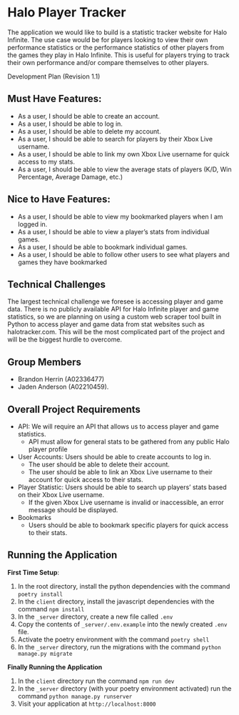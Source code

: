 # Halo Player Tracker

The application we would like to build is a statistic tracker website for Halo Infinite. The use case would be for players looking to view their own performance statistics or the performance statistics of other players from the games they play in Halo Infinite. This is useful for players trying to track their own performance and/or compare themselves to other players. 

Development Plan (Revision 1.1)

## Must Have Features:
- As a user, I should be able to create an account.
- As a user, I should be able to log in.
- As a user, I should be able to delete my account.
- As a user, I should be able to search for players by their Xbox Live username.
- As a user, I should be able to link my own Xbox Live username for quick access to my stats.
- As a user, I should be able to view the average stats of players (K/D, Win Percentage, Average Damage, etc.)

## Nice to Have Features:
- As a user, I should be able to view my bookmarked players when I am logged in.
- As a user, I should be able to view a player’s stats from individual games.
- As a user, I should be able to bookmark individual games.
- As a user, I should be able to follow other users to see what players and games they have bookmarked

## Technical Challenges

The largest technical challenge we foresee is accessing player and game data. There is no publicly available API for Halo Infinite player and game statistics, so we are planning on using a custom web scraper tool built in Python to access player and game data from stat websites such as halotracker.com. This will be the most complicated part of the project and will be the biggest hurdle to overcome.

## Group Members
- Brandon Herrin (A02336477)
- Jaden Anderson (A02210459).

## Overall Project Requirements
- API: We will require an API that allows us to access player and game statistics.
    - API must allow for general stats to be gathered from any public Halo player profile
- User Accounts: Users should be able to create accounts to log in.
    - The user should be able to delete their account.
    - The user should be able to link an Xbox Live username to their account for quick access to their stats.
- Player Statistic: Users should be able to search up players’ stats based on their Xbox Live username.
    - If the given Xbox Live username is invalid or inaccessible, an error message should be displayed.
- Bookmarks
    - Users should be able to bookmark specific players for quick access to their stats.

## Running the Application
**First Time Setup**:
1. In the root directory, install the python dependencies with the command `poetry install`
2. In the `client` directory, install the javascript dependencies with the command `npm install`
3. In the `_server` directory, create a new file called `.env`
4. Copy the contents of `_server/.env.example` into the newly created `.env` file.
5. Activate the poetry environment with the command `poetry shell`
6. In the `_server` directory, run the migrations with the command `python manage.py migrate`

**Finally Running the Application**
1. In the `client` directory run the command `npm run dev`
2. In the `_server` directory (with your poetry environment activated) run the command `python manage.py runserver`
3. Visit your application at `http://localhost:8000`